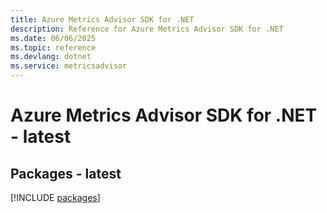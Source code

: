 ```yaml
---
title: Azure Metrics Advisor SDK for .NET
description: Reference for Azure Metrics Advisor SDK for .NET
ms.date: 06/06/2025
ms.topic: reference
ms.devlang: dotnet
ms.service: metricsadvisor
---
```

# Azure Metrics Advisor SDK for .NET - latest
## Packages - latest
[!INCLUDE [packages](metrics-advisor-index.md)]